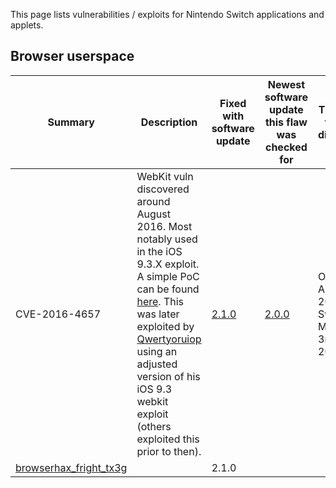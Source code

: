 This page lists vulnerabilities / exploits for Nintendo Switch
applications and
applets.

## Browser userspace

| Summary                                                                   | Description                                                                                                                                                                                                                                                                                                                                                                    | Fixed with software update | Newest software update this flaw was checked for | Timeframe this was discovered                    | Discovered by |
| ------------------------------------------------------------------------- | ------------------------------------------------------------------------------------------------------------------------------------------------------------------------------------------------------------------------------------------------------------------------------------------------------------------------------------------------------------------------------ | -------------------------- | ------------------------------------------------ | ------------------------------------------------ | ------------- |
| CVE-2016-4657                                                             | WebKit vuln discovered around August 2016. Most notably used in the iOS 9.3.X exploit. A simple PoC can be found [here](https://github.com/LiveOverflow/lo_nintendoswitch/blob/master/poc1.html). This was later exploited by [Qwertyoruiop](https://twitter.com/qwertyoruiopz) using an adjusted version of his iOS 9.3 webkit exploit (others exploited this prior to then). | [2.1.0](2.1.md "wikilink") | [2.0.0](2.0.md "wikilink")                       | Original: August 2016 Switch: March 3rd-4th 2017 | ???           |
| [browserhax\_fright\_tx3g](https://github.com/yellows8/browserhax_fright) |                                                                                                                                                                                                                                                                                                                                                                                | 2.1.0                      |                                                  |                                                  |               |
